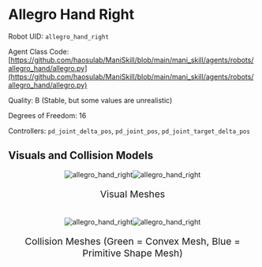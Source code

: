 <!-- THIS IS ALL GENERATED DOCUMENTATION via generate_robot_docs.py. DO NOT MODIFY THIS FILE DIRECTLY. -->

# Allegro Hand Right

Robot UID: `allegro_hand_right`

Agent Class Code: [https://github.com/haosulab/ManiSkill/blob/main/mani_skill/agents/robots/allegro_hand/allegro.py](https://github.com/haosulab/ManiSkill/blob/main/mani_skill/agents/robots/allegro_hand/allegro.py)

Quality: B (Stable, but some values are unrealistic)

Degrees of Freedom: 16

Controllers: `pd_joint_delta_pos`, `pd_joint_pos`, `pd_joint_target_delta_pos`

## Visuals and Collision Models

<div>
    <div style="max-width: 100%; display: flex; justify-content: center;">
        <img src="/_static/robot_images/allegro_hand_right/front_visual.png" style='min-width:min(50%, 100px);max-width:50%;height:auto' alt="allegro_hand_right">
        <img src="/_static/robot_images/allegro_hand_right/side_visual.png" style='min-width:min(50%, 100px);max-width:50%;height:auto' alt="allegro_hand_right">
    </div>
    <p style="text-align: center; font-size: 1.2rem;">Visual Meshes</p>
    <br/>
    <div style="max-width: 100%; display: flex; justify-content: center;">
        <img src="/_static/robot_images/allegro_hand_right/front_collision.png" style='min-width:min(50%, 100px);max-width:50%;height:auto' alt="allegro_hand_right">
        <img src="/_static/robot_images/allegro_hand_right/side_collision.png" style='min-width:min(50%, 100px);max-width:50%;height:auto' alt="allegro_hand_right">
    </div>
    <p style="text-align: center; font-size: 1.2rem;">Collision Meshes (Green = Convex Mesh, Blue = Primitive Shape Mesh)</p>
</div>
